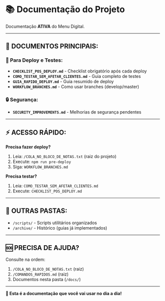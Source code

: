 # 📚 Documentação do Projeto

Documentação **ATIVA** do Menu Digital.

---

## 🎯 **DOCUMENTOS PRINCIPAIS:**

### **🚀 Para Deploy e Testes:**
- **`CHECKLIST_POS_DEPLOY.md`** - Checklist obrigatório após cada deploy
- **`COMO_TESTAR_SEM_AFETAR_CLIENTES.md`** - Guia completo de testes
- **`GUIA_RAPIDO_DEPLOY.md`** - Guia resumido de deploy
- **`WORKFLOW_BRANCHES.md`** - Como usar branches (develop/master)

### **🔒 Segurança:**
- **`SECURITY_IMPROVEMENTS.md`** - Melhorias de segurança pendentes

---

## ⚡ **ACESSO RÁPIDO:**

**Precisa fazer deploy?**
1. Leia: `/COLA_NO_BLOCO_DE_NOTAS.txt` (raiz do projeto)
2. Execute: `npm run pre-deploy`
3. Siga: `WORKFLOW_BRANCHES.md`

**Precisa testar?**
1. Leia: `COMO_TESTAR_SEM_AFETAR_CLIENTES.md`
2. Execute: `CHECKLIST_POS_DEPLOY.md`

---

## 📁 **OUTRAS PASTAS:**

- `/scripts/` - Scripts utilitários organizados
- `/archive/` - Histórico (guias já implementados)

---

## 🆘 **PRECISA DE AJUDA?**

Consulte na ordem:
1. `/COLA_NO_BLOCO_DE_NOTAS.txt` (raiz)
2. `/COMANDOS_RAPIDOS.md` (raiz)
3. Documentos nesta pasta (`/docs/`)

---

**📖 Esta é a documentação que você vai usar no dia a dia!**
